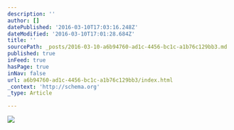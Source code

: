 ```yaml
---
description: ''
author: []
datePublished: '2016-03-10T17:03:16.248Z'
dateModified: '2016-03-10T17:01:28.684Z'
title: ''
sourcePath: _posts/2016-03-10-a6b94760-ad1c-4456-bc1c-a1b76c129bb3.md
published: true
inFeed: true
hasPage: true
inNav: false
url: a6b94760-ad1c-4456-bc1c-a1b76c129bb3/index.html
_context: 'http://schema.org'
_type: Article

---
```

![](https://the-grid-user-content.s3-us-west-2.amazonaws.com/2bd52a55-e9a7-4107-bcd6-d3334199191c.png)